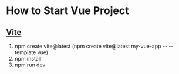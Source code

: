 # How to Start Vue Project

## [Vite](https://vitejs.dev/guide/)

1. npm create vite@latest (npm create vite@latest my-vue-app -- --template vue)
2. npm install
3. npm run dev

